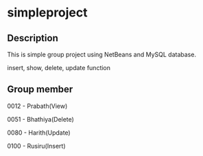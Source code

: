 # simpleproject

## Description
This is simple group project using NetBeans and MySQL database.

insert, show, delete, update function

## Group member

0012 - Prabath(View)

0051 - Bhathiya(Delete)

0080 - Harith(Update)

0100 - Rusiru(Insert)
